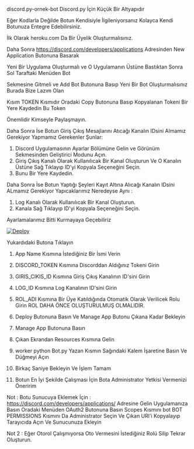 discord.py-ornek-bot
Discord.py İçin Küçük Bir Altyapıdır 

Eğer Kodlarla Değilde Botun Kendisiyle İlgileniyorsanız Kolayca Kendi Botunuza Entegre Edebilirsiniz.

İlk Olarak heroku.com Da Bir Üyelik Oluşturmalısınız.

Daha  Sonra https://discord.com/developers/applications Adresinden New Application Butonuna Basarak

Yeni Bir Uygulama Oluşturmalı ve O Uygulamanın Üstüne Bastıktan Sonra Sol Taraftaki Menüden Bot 

Sekmesine Gitmeli ve Add Bot Butonuna Basıp Yeni Bir Bot Oluşturmalısınız Burada Bize Lazım Olan 

Kısım TOKEN Kısmıdır Oradaki Copy Butonuna Basıp Kopyalanan Tokeni Bir Yere Kaydedin Bu Token 

Önemlidir Kimseyle Paylaşmayın.

Daha Sonra İse Botun Giriş Çıkış Mesajlarını Atıcağı Kanalın IDsini Almamız Gerekiyor Yapmamız Gerekenler Şunlar:

1) Discord Uygulamasının Ayarlar Bölümüne Gelin ve Görünüm Sekmesinden Geliştirici Modunu Açın.
2) Giriş Çıkış Kanalı Olarak Kullanılıcak Bir Kanal Oluşturun Ve O Kanalın Üstüne Sağ Tıklayıp ID'yi Kopyala Seçeneğini Seçin.
3) Bunu Bir Yere Kaydedin. 

Daha Sonra İse Botun Yaptığı Şeyleri Kayıt Altına Alıcağı Kanalın IDsini ALmamız Gerekiyor Yapıcaklarımız Neredeyse Aynı :

1) Log Kanalı Olarak Kullanılıcak Bir Kanal Oluşturun.
2) Kanala Sağ Tıklayıp ID'yi Kopyala Seçeneğini Seçin.

Ayarlamalarımız Bitti Kurmayaya Geçebiliriz 

[![Deploy](https://www.herokucdn.com/deploy/button.svg)](https://heroku.com/deploy?template=https://github.com/NRFPUSPRO/discord.py-ornek-bot)

Yukardıdaki Butona Tıklayın 

1) App Name Kısmına İstediğiniz Bir  İsmi Verin

2) DISCORD_TOKEN Kısmına Discorddan Aldığınız Tokeni Girin

3) GIRIS_CIKIS_ID Kısmına Giriş Çıkış Kanalının ID'sini Girin

4) LOG_ID Kısmına Log Kanalının ID'sini Girin

5) ROL_ADI Kısmına Bir Üye Katıldığında Otomatik Olarak Verilicek Rolu Girin ROL DAHA ÖNCE OLUŞTURULMUŞ OLMALIDIR.

6) Deploy Butonuna Basın Ve Manage App Butonu Çıkana Kadar Bekleyin 

7) Manage App Butonuna Basın

8) Çıkan Ekrandan Resources Kısmına Gelin

9) worker python Bot.py Yazan Kısmın Sağındaki Kalem İşaretine Basın Ve Düğmeyi Açın 

10) Birkaç Saniye Bekleyin Ve İşlem Tamam

11) Botun En İyi Şekilde Çalışması İçin Bota Administrator Yetkisi Vermenizi Öneririm


Not : Botu Sunucuya Eklemek İçin : https://discord.com/developers/applications/ Adresine Gelin Uygulamanıza Basın Oradaki Menüden OAuth2 Butonuna Basın Scopes Kısmını bot BOT PERMISSIONS Kısmını Da Administrator Seçin Ve Çıkan URl'i Kopyalayıp Tarayıcıda Açın Ve Sunucunuza Ekleyin

Not 2 : Eğer Otorol Çalışmıyorsa Oto Vermesini İstediğiniz Rolü Silip Tekrar Oluşturun.
